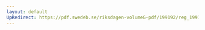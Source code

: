 ```yaml
---
layout: default
UpRedirect: https://pdf.swedeb.se/riksdagen-volumeG-pdf/199192/reg_199192/reg_199192_1037.pdf
---
```

